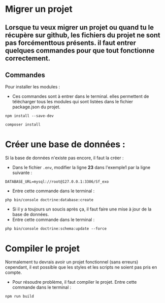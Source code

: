 # Migrer un projet

## Lorsque tu veux migrer un projet ou quand tu le récupère sur github, les fichiers du projet ne sont pas forcémenttous présents. il faut entrer quelques commandes pour que tout fonctionne correctement.

## Commandes

Pour installer les modules :
- Ces commandes sont à entrer dans le terminal. elles permettent de télécharger tous les modules qui sont listées dans le fichier package.json du projet.
```
npm install --save-dev
```
```
composer install
```

# Créer une base de données :
Si la base de données n'existe pas encore, il faut la créer :
- Dans le fichier `.env`, modifier la ligne **23** dans l'exemple1 par la ligne suivante :
```
DATABASE_URL=mysql://root@127.0.0.1:3306/Sf_exo
```
- Entre cette commande dans le terminal :
```
php bin/console doctrine:database:create
```

- Si il y a toujours un soucis après ça, il faut faire une mise à jour de la base de données.
- Entre cette commande dans le terminal :
```
php bin/console doctrine:schema:update --force
```

# Compiler le projet

Normalement tu devrais avoir un projet fonctionnel (sans erreurs) cependant, il est possible que les styles et les scripts ne soient pas pris en compte.
- Pour résoudre problème, il faut compiler le projet. Entre cette commande dans le terminal :
```
npm run build
```